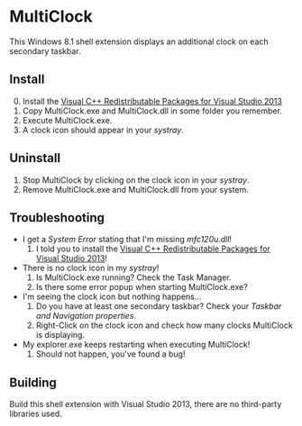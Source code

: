 # MultiClock

This Windows 8.1 shell extension displays an additional clock on each secondary taskbar. 

## Install

0. Install the [Visual C++ Redistributable Packages for Visual Studio 2013](http://www.microsoft.com/en-us/download/details.aspx?id=40784)
1. Copy MultiClock.exe and MultiClock.dll in some folder you remember.
2. Execute MultiClock.exe.
3. A clock icon should appear in your _systray_.

## Uninstall

1. Stop MultiClock by clicking on the clock icon in your _systray_.
2. Remove MultiClock.exe and MultiClock.dll from your system.

## Troubleshooting

* I get a _System Error_ stating that I'm missing _mfc120u.dll_!
  1. I told you to install the [Visual C++ Redistributable Packages for Visual Studio 2013](http://www.microsoft.com/en-us/download/details.aspx?id=40784)!
* There is no clock icon in my _systray_!
  1. Is MultiClock.exe running? Check the Task Manager.
  2. Is there some error popup when starting MultiClock.exe?
* I'm seeing the clock icon but nothing happens...
  1. Do you have at least one secondary taskbar? Check your _Taskbar and Navigation properties_.
  2. Right-Click on the clock icon and check how many clocks MultiClock is displaying.
* My explorer.exe keeps restarting when executing MultiClock!
  1. Should not happen, you've found a bug!

## Building

Build this shell extension with Visual Studio 2013, there are no third-party libraries used.
